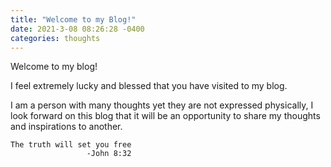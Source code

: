 ```yaml
---
title: "Welcome to my Blog!"
date: 2021-3-08 08:26:28 -0400
categories: thoughts
---
```

Welcome to my blog!


I feel extremely lucky and blessed that you have visited to my blog.


I am a person with many thoughts yet they are not expressed physically, 
I look forward on this blog that it will be an opportunity to share my thoughts and inspirations to another.


```
The truth will set you free
                 -John 8:32
```


